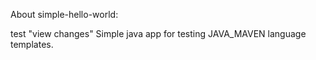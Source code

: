 About simple-hello-world:


test "view changes"
Simple java app for testing JAVA_MAVEN language templates.
